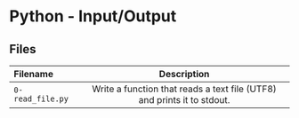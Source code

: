 # Python - Input/Output
## Files
| Filename | Description |
| :-------------- | :-----------: |
| `0-read_file.py` | Write a function that reads a text file (UTF8) and prints it to stdout. |